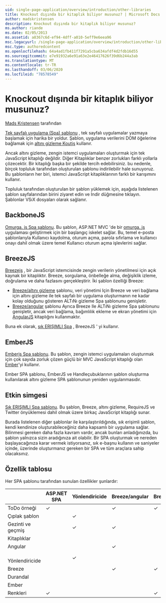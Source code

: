 ```yaml
---
uid: single-page-application/overview/introduction/other-libraries
title: Knockout dışında bir kitaplık biliyor musunuz? | Microsoft Docs
author: madskristensen
description: Knockout dışında bir kitaplık biliyor musunuz?
ms.author: riande
ms.date: 02/05/2013
ms.assetid: a8367c6d-ef94-4dff-a010-5eff9e6eea96
msc.legacyurl: /single-page-application/overview/introduction/other-libraries
msc.type: authoredcontent
ms.openlocfilehash: 64a4ad1fb411f7291a5cba634afdf4d2fdb16d55
ms.sourcegitcommit: e7e91932a6e91a63e2e46417626f39d6b244a3ab
ms.translationtype: MT
ms.contentlocale: tr-TR
ms.lasthandoff: 03/06/2020
ms.locfileid: "78578549"
---
```

# <a name="know-a-library-other-than-knockout"></a>Knockout dışında bir kitaplık biliyor musunuz?

[Mads Kristensen](https://github.com/madskristensen) tarafından

[Tek sayfalı uygulama (Spa) şablonu](knockoutjs-template.md) , tek sayfalı uygulamalar yazmaya başlamak için harika bir yoldur. Şablon, uygulama verilerini DOM öğelerine bağlamak için [altını gizleme Koutjs](http://knockoutjs.com/) kullanır.

Ancak altını gizleme, zengin istemci uygulamaları oluşturmak için tek JavaScript kitaplığı değildir. Diğer Kitaplıklar benzer zorlukları farklı yollarla çözecektir. Bir kitaplığı başka bir şekilde tercih edebilirsiniz. bu nedenle, birçok topluluk tarafından oluşturulan şablonu indirilebilir hale sunuyoruz. Bu şablonların her biri, istemci JavaScript kitaplıklarının farklı bir karışımını kullanır.

Topluluk tarafından oluşturulan bir şablon yüklemek için, aşağıda listelenen şablon sayfalarından birini ziyaret edin ve Indir düğmesine tıklayın. Şablonlar VSıX dosyaları olarak sağlanır.

## <a name="backbonejs"></a>BackboneJS

[Omurga. js Spa şablonu](../templates/backbonejs-template.md). Bu şablon, ASP.NET MVC 'de bir [omurga. js](http://backbonejs.org/) uygulaması geliştirmek için bir başlangıç iskelet sağlar. Bu, temel e-posta şablonlarıyla Kullanıcı kaydolma, oturum açma, parola sıfırlama ve kullanıcı onayı dahil olmak üzere temel Kullanıcı oturum açma işlevlerini sağlar.

## <a name="breezejs"></a>BreezeJS

[Breezejs](http://www.breezejs.com/?utm_source=ms-spa) , bir JavaScript istemcisinde zengin verilerin yönetilmesi için açık kaynak bir kitaplıktır. Breeze, sorgulama, önbelleğe alma, değişiklik izleme, doğrulama ve daha fazlasını gerçekleştirir. İki şablon özelliği Breeze:

- [Breeze/altını gizleme](../templates/breezeknockout-template.md) şablonu, veri yönetimi Için Breeze ve veri bağlama için altını gizleme ile tek sayfalı bir uygulama oluşturmanın ne kadar kolay olduğunu gösteren ALTıNı gizleme Spa şablonunu genişletir.
- [Breeze/angular](../templates/breezeangular-template.md) şablonu Ayrıca Breeze Ile ALTıNı gizleme Spa şablonunu genişletir, ancak veri bağlama, bağımlılık ekleme ve ekran yönetimi için [AngularJS](http://angularjs.org) kitaplığını kullanmaktır.

Buna ek olarak, [sık ERIŞIMLI Spa](../templates/hottowel-template.md) , BreezeJS ' yi kullanır.

## <a name="emberjs"></a>EmberJS

[Emberjs Spa şablonu](../templates/emberjs-template.md). Bu şablon, zengin istemci uygulamaları oluşturmak için çok sayıda zorluk çözen güçlü bir MVC JavaScript kitaplığı olan [Ember](http://emberjs.com/)'yi kullanır.

Ember SPA şablonu, EmberJS ve Handleçubuklarının şablon oluşturma kullanılarak altını gizleme SPA şablonunun yeniden uygulanmasıdır.

## <a name="hot-towel"></a>Etkin simgesi

[Sık ERIŞIMLI Spa şablonu](../templates/hottowel-template.md). Bu şablon, Breeze, altını gizleme, RequireJS ve Twitter önyüklemesi dahil olmak üzere birkaç JavaScript kitaplığı sunar.

Burada listelenen diğer şablonlar ile karşılaştırıldığında, sık erişimli şablon, kendi kendinize oluşturabileceğiniz daha kapsamlı bir uygulama sağlar. Bilinmesi gereken daha fazla kavram vardır, ancak bunları anladığınızda, bu şablon yalnızca sizin aradığınıza ait olabilir. Bir SPA oluşturmak ve nereden başlayacağınıza karar vermek istiyorsanız, sık e-başnu kullanın ve saniyeler içinde, üzerinde oluşturmanız gereken bir SPA ve tüm araçlara sahip olacaksınız.

## <a name="feature-table"></a>Özellik tablosu

Her SPA şablonu tarafından sunulan özellikler şunlardır:

|                        | ASP.NET SPA | Yönlendiricide | Breeze/angular | Breeze/KO |  Ember   | Etkin simgesi |
|------------------------|-------------|----------|----------------|-----------|----------|-----------|
|      ToDo örneği       |  &#10003;   |          |    &#10003;    | &#10003;  | &#10003; |           |
|     Çıplak şablon      |             | &#10003; |                |           |          | &#10003;  |
| Gezinti ve geçmiş |             | &#10003; |    &#10003;    |           | &#10003; | &#10003;  |
|        Kitaplıklar       |             |          |                |           |          |           |
|        Angular         |             |          |    &#10003;    |           |          |           |
|    &#8195;Yönlendiricide     |             | &#10003; |                |           |          |           |
|         Breeze         |             |          |    &#10003;    | &#10003;  |          | &#10003;  |
|        Durandal        |             |          |                |           |          | &#10003;  |
|         Ember          |             |          |                |           | &#10003; |           |
|        Renkleri        |  &#10003;   |          |                | &#10003;  |          | &#10003;  |
